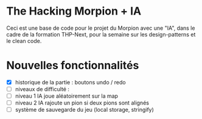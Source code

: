 # The Hacking Morpion + IA

Ceci est une base de code pour le projet du Morpion avec une "IA", dans le cadre de la formation THP-Next, pour la semaine sur les design-patterns et le clean code.

# Nouvelles fonctionnalités
- [x] historique de la partie : boutons undo / redo
- [ ] niveaux de difficulté :
 - [ ] niveau 1 IA joue aléatoirement sur la map
 - [ ] niveau 2 IA rajoute un pion si deux pions sont alignés
- [ ] système de sauvegarde du jeu (local storage, stringify)
